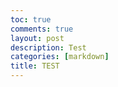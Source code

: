 ```yaml
---
toc: true
comments: true
layout: post
description: Test
categories: [markdown]
title: TEST
---
```


 
 